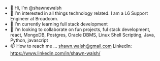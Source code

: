 - 👋 Hi, I’m @shawnewalsh
- 👀 I’m interested in all things technology related. I am a L6 Support Engineer at Broadcom.
- 🌱 I’m currently learning full stack development
- 💞️ I’m looking to collaborate on fun projects, ful stack development, react, MongoDB, Postgres, Oracle DBMS, Linux Shell Scripting, Java, Python, javascript
- 📫 How to reach me ... shawn.walsh@gmail.com  LinkedIn: https://www.linkedin.com/in/shawn-walsh/

<!---
shawnewalsh/shawnewalsh is a ✨ special ✨ repository because its `README.md` (this file) appears on your GitHub profile.
You can click the Preview link to take a look at your changes.
--->
